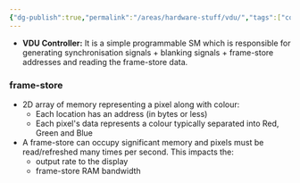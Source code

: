 ```yaml
---
{"dg-publish":true,"permalink":"/areas/hardware-stuff/vdu/","tags":["comp32211"]}
---
```



* **VDU Controller:** It is a simple programmable SM which is responsible for generating synchronisation signals + blanking signals + frame-store addresses and reading the frame-store data.
### frame-store
* 2D array of memory representing a pixel along with colour:
	* Each location has an address (in bytes or less)
	* Each pixel's data represents a colour typically separated into Red, Green and Blue
* A frame-store can occupy significant memory and pixels must be read/refreshed many times per second. This impacts the:
	* output rate to the display
	* frame-store RAM bandwidth